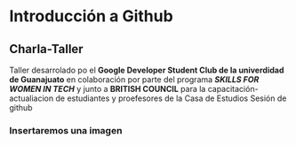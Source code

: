 
# Introducción a Github

## Charla-Taller

Taller desarrolado po el **Google Developer Student Club de la univerdidad de Guanajuato** en colaboración por parte del programa _**SKILLS FOR WOMEN IN TECH**_ y junto a **BRITISH COUNCIL** para la capacitación-actualiacion de estudiantes y proefesores de la Casa de Estudios 
    Sesión de github

### Insertaremos una imagen 
